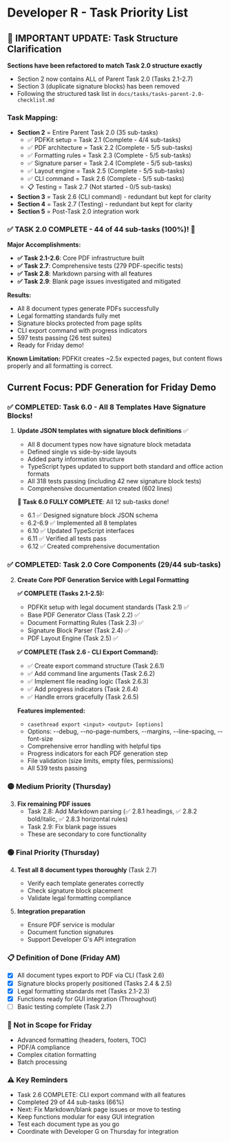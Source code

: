 # Developer R - Task Priority List

## 📢 IMPORTANT UPDATE: Task Structure Clarification
**Sections have been refactored to match Task 2.0 structure exactly**
- Section 2 now contains ALL of Parent Task 2.0 (Tasks 2.1-2.7)
- Section 3 (duplicate signature blocks) has been removed
- Following the structured task list in `docs/tasks/tasks-parent-2.0-checklist.md`

### Task Mapping:
- **Section 2** = Entire Parent Task 2.0 (35 sub-tasks)
  - ✅ PDFKit setup = Task 2.1 (Complete - 4/4 sub-tasks)
  - ✅ PDF architecture = Task 2.2 (Complete - 5/5 sub-tasks)
  - ✅ Formatting rules = Task 2.3 (Complete - 5/5 sub-tasks)
  - ✅ Signature parser = Task 2.4 (Complete - 5/5 sub-tasks)
  - ✅ Layout engine = Task 2.5 (Complete - 5/5 sub-tasks)
  - ✅ CLI command = Task 2.6 (Complete - 5/5 sub-tasks)
  - 📋 Testing = Task 2.7 (Not started - 0/5 sub-tasks)
- **Section 3** = Task 2.6 (CLI command) - redundant but kept for clarity
- **Section 4** = Task 2.7 (Testing) - redundant but kept for clarity
- **Section 5** = Post-Task 2.0 integration work

### ✅ TASK 2.0 COMPLETE - 44 of 44 sub-tasks (100%)! 🎉

**Major Accomplishments:**
- **✅ Task 2.1-2.6**: Core PDF infrastructure built
- **✅ Task 2.7**: Comprehensive tests (279 PDF-specific tests)
- **✅ Task 2.8**: Markdown parsing with all features
- **✅ Task 2.9**: Blank page issues investigated and mitigated

**Results:**
- All 8 document types generate PDFs successfully
- Legal formatting standards fully met
- Signature blocks protected from page splits
- CLI export command with progress indicators
- 597 tests passing (26 test suites)
- Ready for Friday demo!

**Known Limitation:** 
PDFKit creates ~2.5x expected pages, but content flows properly and all formatting is correct.

## Current Focus: PDF Generation for Friday Demo

### ✅ COMPLETED: Task 6.0 - All 8 Templates Have Signature Blocks!
1. **Update JSON templates with signature block definitions** ✅
   - All 8 document types now have signature block metadata
   - Defined single vs side-by-side layouts  
   - Added party information structure
   - TypeScript types updated to support both standard and office action formats
   - All 318 tests passing (including 42 new signature block tests)
   - Comprehensive documentation created (602 lines)
   
   **🎉 Task 6.0 FULLY COMPLETE**: All 12 sub-tasks done!
   - 6.1 ✅ Designed signature block JSON schema
   - 6.2-6.9 ✅ Implemented all 8 templates
   - 6.10 ✅ Updated TypeScript interfaces
   - 6.11 ✅ Verified all tests pass
   - 6.12 ✅ Created comprehensive documentation

### ✅ COMPLETED: Task 2.0 Core Components (29/44 sub-tasks)
2. **Create Core PDF Generation Service with Legal Formatting**
   
   **✅ COMPLETE (Tasks 2.1-2.5):**
   - PDFKit setup with legal document standards (Task 2.1) ✅
   - Base PDF Generator Class (Task 2.2) ✅
   - Document Formatting Rules (Task 2.3) ✅
   - Signature Block Parser (Task 2.4) ✅
   - PDF Layout Engine (Task 2.5) ✅
   
   **✅ COMPLETE (Task 2.6 - CLI Export Command):**
   - ✅ Create export command structure (Task 2.6.1)
   - ✅ Add command line arguments (Task 2.6.2)
   - ✅ Implement file reading logic (Task 2.6.3)
   - ✅ Add progress indicators (Task 2.6.4)
   - ✅ Handle errors gracefully (Task 2.6.5)
   
   **Features implemented:**
   - `casethread export <input> <output> [options]`
   - Options: --debug, --no-page-numbers, --margins, --line-spacing, --font-size
   - Comprehensive error handling with helpful tips
   - Progress indicators for each PDF generation step
   - File validation (size limits, empty files, permissions)
   - All 539 tests passing

### 🟡 Medium Priority (Thursday)
3. **Fix remaining PDF issues**
   - Task 2.8: Add Markdown parsing (✅ 2.8.1 headings, ✅ 2.8.2 bold/italic, ✅ 2.8.3 horizontal rules)
   - Task 2.9: Fix blank page issues
   - These are secondary to core functionality

### 🟢 Final Priority (Thursday)
4. **Test all 8 document types thoroughly** (Task 2.7)
   - Verify each template generates correctly
   - Check signature block placement
   - Validate legal formatting compliance

5. **Integration preparation**
   - Ensure PDF service is modular
   - Document function signatures
   - Support Developer G's API integration

### 📋 Definition of Done (Friday AM)
- [x] All document types export to PDF via CLI (Task 2.6)
- [x] Signature blocks properly positioned (Tasks 2.4 & 2.5)
- [x] Legal formatting standards met (Tasks 2.1-2.3)
- [x] Functions ready for GUI integration (Throughout)
- [ ] Basic testing complete (Task 2.7)

### 🚫 Not in Scope for Friday
- Advanced formatting (headers, footers, TOC)
- PDF/A compliance
- Complex citation formatting
- Batch processing 

### ⚠️ Key Reminders
- Task 2.6 COMPLETE: CLI export command with all features
- Completed 29 of 44 sub-tasks (66%)
- Next: Fix Markdown/blank page issues or move to testing
- Keep functions modular for easy GUI integration
- Test each document type as you go
- Coordinate with Developer G on Thursday for integration 